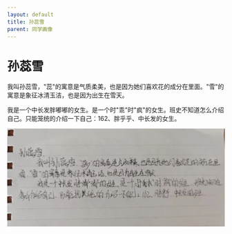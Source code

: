 ```yaml
---
layout: default
title: 孙蕊雪
parent: 同学画像
---
```


# 孙蕊雪

我叫孙蕊雪，"蕊"的寓意是气质柔美，也是因为她们喜欢花的成分在里面。"雪"的寓意是象征冰清玉洁，也是因为出生在雪天。

我是一个中长发胖嘟嘟的女生。是一个时"乖"时"疯"的女生。班史不知道怎么介绍自己。只能笼统的介绍一下自己：162、胖乎乎、中长发的女生。

![孙蕊雪自我介绍](/photos/孙蕊雪.jpg)
